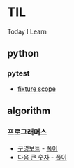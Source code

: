 # TIL
Today I Learn

## python

### pytest

- [fixture scope](./python/pytest/fixture_scope.md)


## algorithm

### 프로그래머스

- [구명보트](https://programmers.co.kr/learn/courses/30/lessons/42885) - [풀이](./algorithm/progremmers/lifeboat.py)
- [다음 큰 숫자](https://programmers.co.kr/learn/courses/30/lessons/12911) - [풀이](./algorithm/progremmers/bigger_than.py)